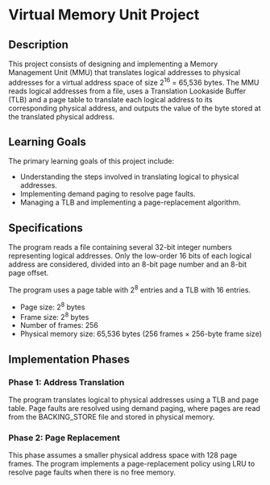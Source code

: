 <!DOCTYPE html>
<html lang="en">
<head>
    <meta charset="UTF-8">
    <meta name="viewport" content="width=device-width, initial-scale=1.0">
    
</head>
<body>
    <h1>Virtual Memory Unit Project</h1>
    <h2>Description</h2>
    <p>
        This project consists of designing and implementing a Memory Management Unit (MMU) that translates logical addresses to physical addresses for a virtual address space of size 2<sup>16</sup> = 65,536 bytes. The MMU reads logical addresses from a file, uses a Translation Lookaside Buffer (TLB) and a page table to translate each logical address to its corresponding physical address, and outputs the value of the byte stored at the translated physical address.
    </p>
    
    
  <h2>Learning Goals</h2>
    <p>
        The primary learning goals of this project include:
    </p>
    <ul>
        <li>Understanding the steps involved in translating logical to physical addresses.</li>
        <li>Implementing demand paging to resolve page faults.</li>
        <li>Managing a TLB and implementing a page-replacement algorithm.</li>
    </ul>
    
  <h2>Specifications</h2>
    <p>
        The program reads a file containing several 32-bit integer numbers representing logical addresses. Only the low-order 16 bits of each logical address are considered, divided into an 8-bit page number and an 8-bit page offset.
    </p>
    <p>
        The program uses a page table with 2<sup>8</sup> entries and a TLB with 16 entries.
    </p>
    <ul>
        <li>Page size: 2<sup>8</sup> bytes</li>
        <li>Frame size: 2<sup>8</sup> bytes</li>
        <li>Number of frames: 256</li>
        <li>Physical memory size: 65,536 bytes (256 frames × 256-byte frame size)</li>
    </ul>
    <h2>Implementation Phases</h2>
    <h3>Phase 1: Address Translation</h3>
    <p>
        The program translates logical to physical addresses using a TLB and page table. Page faults are resolved using demand paging, where pages are read from the BACKING_STORE file and stored in physical memory.
    </p>
    <h3>Phase 2: Page Replacement</h3>
    <p>
        This phase assumes a smaller physical address space with 128 page frames. The program implements a page-replacement policy using LRU to resolve page faults when there is no free memory.
    </p>
</body>
</html>
